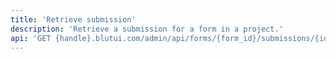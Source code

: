 ```yaml
---
title: 'Retrieve submission'
description: 'Retrieve a submission for a form in a project.'
api: 'GET {handle}.blutui.com/admin/api/forms/{form_id}/submissions/{id}'
---
```

